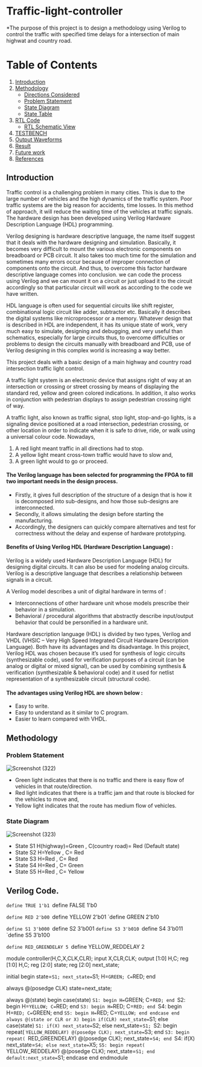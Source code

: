 # Traffic-light-controller
*The purpose of this project is to design a methodology using Verilog to control the traffic with specified time delays for a intersection of main highwat and country road.
# Table of Contents
1. [Introduction](#Introduction)
2. [Methodology](#Methodology)
    - [Directions Considered](#directions-considered)
    - [Problem Statement](#problem-statement)
    - [State Diagram](#state-diagram)
    - [State Table](#state-table)
3. [RTL Code](#rtl-code)
    - [RTL Schematic View](#rtl-schematic-view)
4. [TESTBENCH](#testbench)
5. [Output Waveforms](#output-waveforms)
6. [Result](#result)
7. [Future work](#future-work)
8. [References](#references)

## Introduction 

Traffic control is a challenging problem in many cities. This is due to the large number of vehicles and the high dynamics of the traffic system. Poor traffic systems are the big reason for accidents, time losses. In this method of approach, it will reduce the waiting time of the vehicles at traffic signals. The hardware design has been developed using Verilog Hardware Description Language (HDL) programming. 

Verilog designing is hardware descriptive language, the name itself suggest that it deals with the hardware designing and simulation. Basically, it becomes very difficult to mount the various electronic components on breadboard or PCB circuit. It also takes too much time for the simulation and sometimes many errors occur because of improper connection of components onto the circuit. 
And thus, to overcome this factor hardware descriptive language comes into conclusion. we can code the process using Verilog and we can mount it on a circuit or just upload it to the circuit accordingly so that particular circuit will work as according to the code we have written. 

HDL language is often used for sequential circuits like shift register, combinational logic circuit like adder, subtractor etc. Basically it describes the digital systems like microprocessor or a memory. Whatever design that is described in HDL are independent, it has its unique state of work, very much easy to simulate, designing and debugging, and very useful than schematics, especially for large circuits thus, to overcome difficulties or problems to design the circuits manually with breadboard and PCB, use of Verilog designing in this complex world is increasing a way better. 

This project deals with a basic design of a main highway and country road intersection traffic light control. 

A traffic light system is an electronic device that assigns right of way at an intersection or crossing or street crossing by means of displaying the standard red, yellow and green colored indications. In addition, it also works in conjunction with pedestrian displays to assign pedestrian crossing right of way. 

A traffic light, also known as traffic signal, stop light, stop-and-go lights, is a signaling device positioned at a road intersection, pedestrian crossing, or other location in order to indicate when it is safe to drive, ride, or walk using a universal colour code.
Nowadays, 

1. A red light meant traffic in all directions had to stop. 
2. A yellow light meant cross-town traffic would have to slow and,
3. A green light would to go or proceed.

#### The Verilog language has been selected for programming the FPGA to fill two important needs in the design process. 

- Firstly, it gives full description of the structure of a design that is how it is decomposed into sub-designs, and how those sub-designs are interconnected. 
- Secondly, it allows simulating the design before starting the manufacturing. 
- Accordingly, the designers can quickly compare alternatives and test for correctness without the delay and expense of hardware prototyping.

#### Benefits of Using Verilog HDL (Hardware Description Language) : 

Verilog is a widely used Hardware Description Language (HDL) for designing digital circuits. It can also be used for modeling analog circuits. Verilog is a descriptive language that describes a relationship between signals in a circuit. 

A Verilog model describes a unit of digital hardware in terms of :
- Interconnections of other hardware unit whose models prescribe their behavior in a 
    simulation.
- Behavioral / procedural algorithms that abstractly describe input/output behavior
    that could be personified in a hardware unit. 

Hardware description language (HDL) is divided by two types, Verilog and VHDL (VHSIC – Very High Speed Integrated Circuit Hardware Description Language). Both have its advantages and its disadvantage. 
In this project, Verilog HDL was chosen because it’s used for synthesis of logic circuits (synthesizable code), used for verification purposes of a circuit (can be analog or digital or mixed signal), can be used by combining synthesis & verification (synthesizable & behavioral code) and it used for netlist representation of a synthesizable circuit (structural code). 

#### The advantages using Verilog HDL are shown below : 
- Easy to write. 
- Easy to understand as it similar to C program. 
- Easier to learn compared with VHDL.


## Methodology
### Problem Statement
![Screenshot (322)](https://github.com/user-attachments/assets/31a0638d-da67-4c6a-a9d4-63426d72ccfb)

- Green light indicates that there is no traffic and there is easy flow of vehicles in that route/direction. 
- Red light indicates that there is a traffic jam and that route is blocked for the vehicles to move and, 
- Yellow light indicates that the route has medium flow of vehicles.

### State Diagram
![Screenshot (323)](https://github.com/user-attachments/assets/a9c25e10-da58-4aa6-9587-a52bafebd659)

- State S1   H(highway)=Green , C(country road)= Red    (Default state)
- State S2   H=Yellow , C= Red
- State S3   H=Red , C= Red
- State S4   H=Red , C= Green
- State S5   H=Red , C= Yellow


## Verilog Code.
`define TRUE 1'b1
`define FALSE 1'b0

`define RED 2'b00
`define YELLOW 2'b01
`define GREEN 2'b10

`define S1 3'b000
`define S2 3'b001
`define S3 3'b010
`define S4 3'b011
`define S5 3'b100

`define RED_GREENDELAY 5
`define YELLOW_REDDELAY 2

module controller(H,C,X,CLK,CLR);
  input X,CLR,CLK;
  output [1:0] H,C;
  reg [1:0] H,C;
  reg [2:0] state;
  reg [2:0] next_state;
  
  initial
    begin
      state=`S1;
      next_state=`S1;
      H=`GREEN;
      C=`RED;
    end
  
  always @(posedge CLK)
    state=next_state;
  
  always @(state)
    begin
      case(state)
        `S1: begin
          H=`GREEN;
          C=`RED;
        end
        `S2: begin
          H=`YELLOW;
          C=`RED;
        end
        `S3: begin
          H=`RED;
          C=`RED;
        end
        `S4: begin
          H=`RED;
          C=`GREEN;
        end
        `S5: begin
          H=`RED;
          C=`YELLOW;
        end
      endcase
    end
  always @(state or CLR or X)
    begin
      if(CLR)
        next_state=`S1;
      else
        case(state)
          `S1: if(X)
            next_state=`S2;
          else
            next_state=`S1;
          `S2: begin
            repeat( `YELLOW_REDDELAY) @(posedge CLK);
            next_state=`S3;
          end
          `S3: begin
            repeat( `RED_GREENDELAY) @(posedge CLK);
            next_state=`S4;
          end
          `S4: if(X)
            next_state=`S4;
          else
            next_state=`X5;
          `S5: begin
            repeat( `YELLOW_REDDELAY) @(posedge CLK);
            next_state=`S1;
          end
          default:next_state=`S1;
        endcase
    end
endmodule
        


